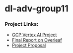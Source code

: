 # dl-adv-group11

### Project Links:
- [GCP Vertex AI Project](https://console.cloud.google.com/vertex-ai/workbench/instances?project=dladvgroup11)
- [Final Report on Overleaf](https://www.overleaf.com/8348522569zxtsgdgjyjhj#0e6ece)
- [Project Proposal](https://docs.google.com/document/d/1AHjobJF7Kx_-NgTELehqRL6_W28sUEcfejc02cdUsD4/edit?usp=sharing)
